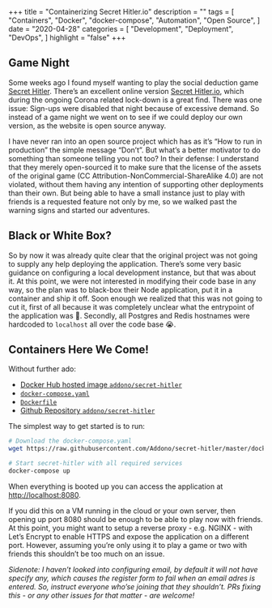 +++
title = "Containerizing Secret Hitler.io"
description = ""
tags = [
    "Containers",
    "Docker",
    "docker-compose",
    "Automation",
			    "Open Source",
]
date = "2020-04-28"
categories = [
    "Development",
    "Deployment",
    "DevOps",
]
highlight = "false"
+++

## Game Night
Some weeks ago I found myself wanting to play the social deduction game [Secret Hitler](https://www.secrethitler.com). There’s an excellent online version [Secret Hitler.io](https://secrethitler.io), which during the ongoing Corona related lock-down is a great find. There was one issue: Sign-ups were disabled that night because of excessive demand. So instead of a game night we went on to see if we could deploy our own version, as the website is open source anyway.

I have never ran into an open source project which has as it’s “How to run in production” the simple message “Don’t”. But what’s a better motivator to do something than someone telling you not too? In their defense: I understand that they merely open-sourced it to make sure that the license of the assets of the original game (CC Attribution-NonCommercial-ShareAlike 4.0) are not violated, without them having any intention of supporting other deployments than their own. But being able to have a small instance just to play with friends is a requested feature not only by me, so we walked past the warning signs and started our adventures.

## Black or White Box?
So by now it was already quite clear that the original project was not going to supply any help deploying the application. There’s some very basic guidance on configuring a local development instance, but that was about it. At this point, we were not interested in modifying their code base in any way, so the plan was to black-box their Node application, put it in a container and ship it off. Soon enough we realized that this was not going to cut it, first of all because it was completely unclear what the entrypoint of the application was 🧐. Secondly, all Postgres and Redis hostnames were hardcoded to `localhost` all over the code base 😭. 

## Containers Here We Come!

Without further ado:
 * [Docker Hub hosted image `addono/secret-hitler`](https://hub.docker.com/r/addono/secret-hitler)
 * [`docker-compose.yaml`](https://raw.githubusercontent.com/Addono/secret-hitler/master/docker-compose.yaml)
 * [`Dockerfile` ](https://raw.githubusercontent.com/Addono/secret-hitler/master/Dockerfile)
 * [Github Repository `addono/secret-hitler`](https://github.com/Addono/secret-hitler)

The simplest way to get started is to run:
```bash
# Download the docker-compose.yaml
wget https://raw.githubusercontent.com/Addono/secret-hitler/master/docker-compose.yaml

# Start secret-hitler with all required services
docker-compose up 
```

When everything is booted up you can access the application at [http://localhost:8080](http://localhost:8080).

If you did this on a VM running in the cloud or your own server, then opening up port 8080 should be enough to be able to play now with friends. At this point, you might want to setup a reverse proxy - e.g. NGINX - with Let’s Encrypt to enable HTTPS and expose the application on a different port. However, assuming you’re only using it to play a game or two with friends this shouldn’t be too much on an issue. 

*Sidenote: I haven’t looked into configuring email, by default it will not have specify any, which causes the register form to fail when an email adres is entered. So, instruct everyone who’se joining that they shouldn’t. PRs fixing this - or any other issues for that matter - are welcome!*